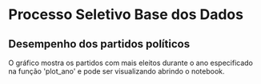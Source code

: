 # Processo Seletivo Base dos Dados
## Desempenho dos partidos políticos
O gráfico mostra os partidos com mais eleitos durante o ano especificado na função 'plot_ano' e pode ser visualizando abrindo o notebook.
